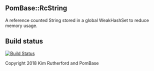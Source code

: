 ## PomBase::RcString

A reference counted String stored in a global WeakHashSet to reduce
memory usage.

Build status
------------

[![Build Status](https://travis-ci.org/pombase/pombase_rc_string.svg?branch=master)](https://travis-ci.org/pombase/pombase_rc_string)


Copyright 2018 Kim Rutherford and PomBase
